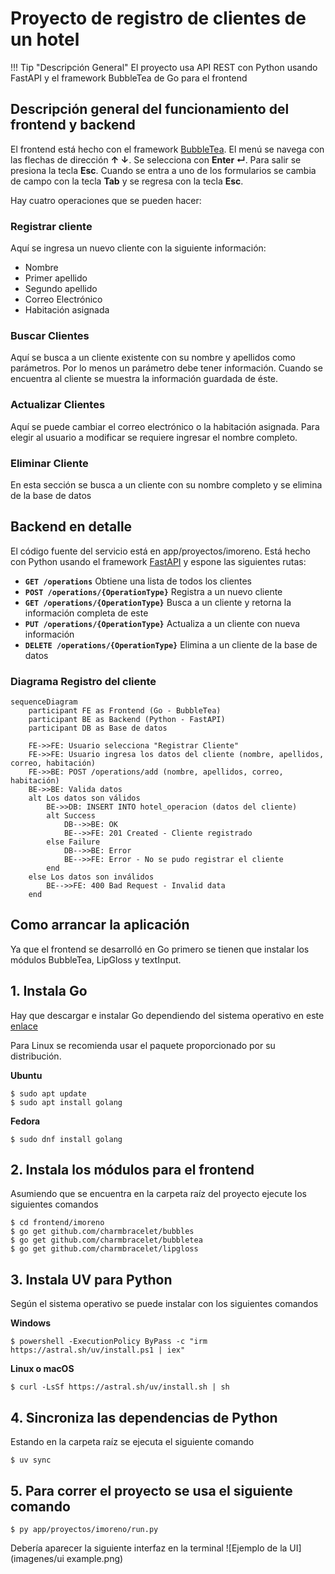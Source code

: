 # Proyecto de registro de clientes de un hotel

!!! Tip "Descripción General"
    El proyecto usa API REST con Python usando FastAPI y el framework BubbleTea de Go para el frontend

## Descripción general del funcionamiento del frontend y backend

El frontend está hecho con el framework <a href="https://github.com/charmbracelet/bubbletea" target="_blank">BubbleTea</a>. El menú se navega con las flechas de dirección **↑ ↓**. Se selecciona con **Enter ↵**. Para salir se presiona la tecla **Esc**. Cuando se entra a uno de los formularios se cambia de campo con la tecla **Tab** y se regresa con la tecla **Esc**. 

Hay cuatro operaciones que se pueden hacer:

### Registrar cliente
Aquí se ingresa un nuevo cliente con la siguiente información:

- Nombre
- Primer apellido
- Segundo apellido
- Correo Electrónico
- Habitación asignada

### Buscar Clientes
Aquí se busca a un cliente existente con su nombre y apellidos como parámetros. Por lo menos un parámetro debe tener información. Cuando se encuentra al cliente se muestra la información guardada de éste.

### Actualizar Clientes
Aquí se puede cambiar el correo electrónico o la habitación asignada. Para elegir al usuario a modificar se requiere ingresar el nombre completo.

### Eliminar Cliente
En esta sección se busca a un cliente con su nombre completo y se elimina de la base de datos

## Backend en detalle
El código fuente del servicio está en app/proyectos/imoreno. Está hecho con Python usando el framework <a href="https://fastapi.tiangolo.com/" target="_blank">FastAPI</a> y espone las siguientes rutas:

- **`GET /operations`** Obtiene una lista de todos los clientes
- **`POST /operations/{OperationType}`** Registra a un nuevo cliente
- **`GET /operations/{OperationType}`** Busca a un cliente y retorna la información completa de este
- **`PUT /operations/{OperationType}`** Actualiza a un cliente con nueva información
- **`DELETE /operations/{OperationType}`** Elimina a un cliente de la base de datos

### Diagrama Registro del cliente
```mermaid
sequenceDiagram
    participant FE as Frontend (Go - BubbleTea)
    participant BE as Backend (Python - FastAPI)
    participant DB as Base de datos

    FE->>FE: Usuario selecciona "Registrar Cliente"
    FE->>FE: Usuario ingresa los datos del cliente (nombre, apellidos, correo, habitación)
    FE->>BE: POST /operations/add (nombre, apellidos, correo, habitación)
    BE->>BE: Valida datos
    alt Los datos son válidos
        BE->>DB: INSERT INTO hotel_operacion (datos del cliente)
        alt Success
            DB-->>BE: OK
            BE-->>FE: 201 Created - Cliente registrado
        else Failure
            DB-->>BE: Error
            BE-->>FE: Error - No se pudo registrar el cliente
        end
    else Los datos son inválidos
        BE-->>FE: 400 Bad Request - Invalid data
    end
```

## Como arrancar la aplicación
Ya que el frontend se desarrolló en Go primero se tienen que instalar los módulos BubbleTea, LipGloss y textInput.

## 1. Instala Go
Hay que descargar e instalar Go dependiendo del sistema operativo en este <a href="https://go.dev/dl/" target="_blank">enlace</a>

Para Linux se recomienda usar el paquete proporcionado por su distribución.

**Ubuntu**
```
$ sudo apt update
$ sudo apt install golang
```

**Fedora**
```
$ sudo dnf install golang
```

## 2. Instala los módulos para el frontend
Asumiendo que se encuentra en la carpeta raíz del proyecto ejecute los siguientes comandos

```
$ cd frontend/imoreno
$ go get github.com/charmbracelet/bubbles
$ go get github.com/charmbracelet/bubbletea
$ go get github.com/charmbracelet/lipgloss
```

## 3. Instala UV para Python
Según el sistema operativo se puede instalar con los siguientes comandos

**Windows**
```
$ powershell -ExecutionPolicy ByPass -c "irm https://astral.sh/uv/install.ps1 | iex"
```

**Linux o macOS**
```
$ curl -LsSf https://astral.sh/uv/install.sh | sh
```

## 4. Sincroniza las dependencias de Python
Estando en la carpeta raíz se ejecuta el siguiente comando
```
$ uv sync
```

## 5. Para correr el proyecto se usa el siguiente comando
```
$ py app/proyectos/imoreno/run.py
```

Debería aparecer la siguiente interfaz en la terminal
![Ejemplo de la UI](imagenes/ui example.png)
